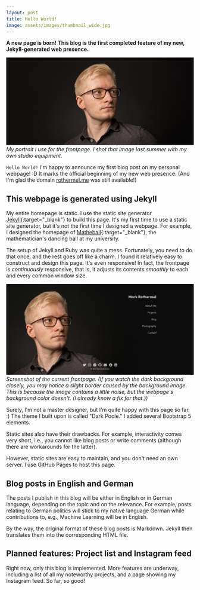 ```yaml
---
layout: post
title: Hello World!
image: assets/images/thumbnail_wide.jpg
---
```


**A new page is born! This blog is the
first completed feature of my new, Jekyll-generated
web presence.**

![mark_post_image](/assets/images/thumbnail_wide.jpg)
_My portrait I use for the frontpage. I shot that
image last summer with my own studio equipment._

`Hello World!` I'm happy to announce my first blog post
on my personal webpage! :D It marks the official
beginning of my new web presence. (And I'm glad the domain
[rothermel.me](https://rothermel.me) was still available!)

## This webpage is generated using Jekyll

My entire homepage is static. I use the static site
generator [Jekyll](https://jekyllrb.com/){:target="_blank"} to build this
page. It's my first time to
use a static site generator, but it's not the first time I
designed a webpage. For example, I designed the homepage
of [Matheball](https://matheball.de){:target="_blank"}, the mathematician's
dancing ball at my university.

The setup of Jekyll and Ruby was quite a mess. Fortunately,
you need to do that once, and the rest goes off like a
charm. I found it relatively easy to construct and design
this page. It's even responsive! In fact, the frontpage is
_continuously_ responsive, that is, it adjusts its contents
_smoothly_ to each and every common window size.

![frontpage screenshot](/assets/images/posts/frontpage_screenshot.jpg)
_Screenshot of the current frontpage.
(If you watch the dark background closely, you
may notice a slight border
caused by the background image. This is because the image
contains a little noise, but the webpage's background color
doesn't. (I already know a fix for that.))_

Surely, I'm not a master designer, but I'm quite happy with
this page so far. :) The theme I built upon is called "Dark
Poole." I added several Bootstrap 5 elements.

Static sites also have their drawbacks. For example,
interactivity comes very short, i.e., you cannot like
blog posts or write comments (although there are
workarounds for the latter).

However, static sites are easy to maintain, and you don't
need an own server. I use GitHub Pages to host this page.

## Blog posts in English and German

The posts I publish in this blog will be either in English
or in German language, depending on the topic and on the
relevance. For example, posts relating to German politics
will stick to my native language German while
contributions to, e.g.,
Machine Learning will be in English.

By the way, the original format of these blog posts is
Markdown. Jekyll then translates them into the
corresponding HTML file.

## Planned features: Project list and Instagram feed

Right now, only this blog is implemented. More features are
underway, including a list of all my noteworthy
projects, and a page showing my Instagram feed. So far,
so good!
